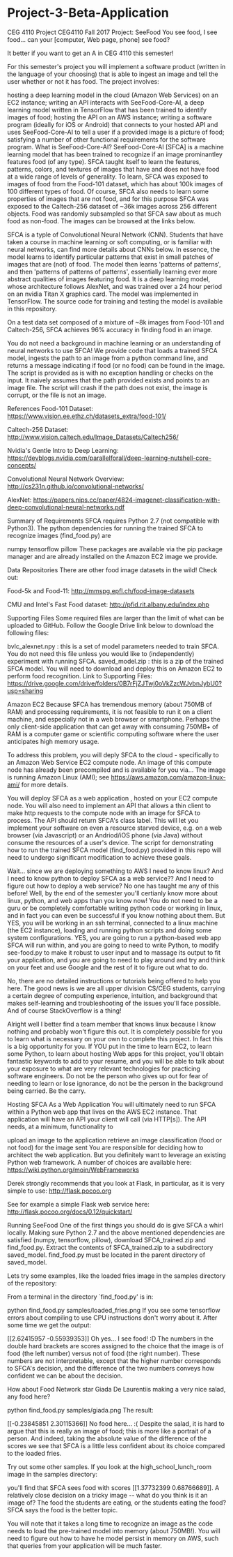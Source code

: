 # Project-3-Beta-Application
CEG 4110 Project
CEG4110 Fall 2017 Project: SeeFood
You see food, I see food... can your [computer, Web page, phone] see food?

It better if you want to get an A in CEG 4110 this semester!

For this semester's project you will implement a software product (written in the language of your choosing) that is able to ingest an image and tell the user whether or not it has food. The project involves:

hosting a deep learning model in the cloud (Amazon Web Services) on an EC2 instance;
writing an API interacts with SeeFood-Core-AI, a deep learning model written in TensorFlow that has been trained to identify images of food;
hosting the API on an AWS instance;
writing a software program (ideally for iOS or Android) that connects to your hosted API and uses SeeFood-Core-AI to tell a user if a provided image is a picture of food;
satisfying a number of other functional requirements for the software program.
What is SeeFood-Core-AI?
SeeFood-Core-AI [SFCA] is a machine learning model that has been trained to recognize if an image prominantley features food (of any type). SFCA taught itself to learn the features, patterns, colors, and textures of images that have and does not have food at a wide range of levels of generality. To learn, SFCA was exposed to images of food from the Food-101 dataset, which has about 100k images of 100 different types of food. Of course, SFCA also needs to learn some properties of images that are not food, and for this purpose SFCA was exposed to the Caltech-256 dataset of ~36k images across 256 different objects. Food was randomly subsampled so that SFCA saw about as much food as non-food. The images can be browsed at the links below.

SFCA is a typle of Convolutional Neural Network (CNN). Students that have taken a course in machine learning or soft computing, or is familiar with neural networks, can find more details about CNNs below. In essence, the model learns to identify particular patterns that exist in small patches of images that are (not) of food. The model then learns 'patterns of patterns', and then 'patterns of patterns of patterns', essentially learning ever more abstract qualities of images featuring food. It is a deep learning model, whose architecture follows AlexNet, and was trained over a 24 hour period on an nvidia Titan X graphics card. The model was implemented in TensorFlow. The source code for training and testing the model is available in this repository.

On a test data set composed of a mixture of ~8k images from Food-101 and Caltech-256, SFCA achieves 96% accuracy in finding food in an image.

You do not need a background in machine learning or an understanding of neural networks to use SFCA! We provide code that loads a trained SFCA model, ingests the path to an image from a python command line, and returns a message indicating if food (or no food) can be found in the image. The script is provided as is with no exception handling or checks on the input. It naively assumes that the path provided exists and points to an image file. The script will crash if the path does not exist, the image is corrupt, or the file is not an image.

References
Food-101 Dataset: https://www.vision.ee.ethz.ch/datasets_extra/food-101/

Caltech-256 Dataset: http://www.vision.caltech.edu/Image_Datasets/Caltech256/

Nvidia's Gentle Intro to Deep Learning: https://devblogs.nvidia.com/parallelforall/deep-learning-nutshell-core-concepts/

Convolutional Neural Network Overview: http://cs231n.github.io/convolutional-networks/

AlexNet: https://papers.nips.cc/paper/4824-imagenet-classification-with-deep-convolutional-neural-networks.pdf

Summary of Requirements
SFCA requires Python 2.7 (not compatible with Python3). The python dependencies for running the trained SFCA to recognize images (find_food.py) are

numpy
tensorflow
pillow
These packages are available via the pip package manager and are already installed on the Amazon EC2 image we provide.

Data Repositories
There are other food image datasets in the wild! Check out:

Food-5k and Food-11: http://mmspg.epfl.ch/food-image-datasets

CMU and Intel's Fast Food dataset: http://pfid.rit.albany.edu/index.php

Supporting Files
Some required files are larger than the limit of what can be uploaded to GitHub. Follow the Google Drive link below to download the following files:

bvlc_alexnet.npy : this is a set of model parameters needed to train SFCA. You do not need this file unless you would like to (independently) experiment with running SFCA.
saved_model.zip : this is a zip of the trained SFCA model. You will need to download and deploy this on Amazon EC2 to perform food recognition.
Link to Supporting Files: https://drive.google.com/drive/folders/0B7rFjZJTwj0oVkZzcWJvbnJybU0?usp=sharing

Amazon EC2
Because SFCA has tremendous memory (about 750MB of RAM) and processing requirements, it is not feasible to run it on a client machine, and especially not in a web browser or smartphone. Perhaps the only client-side application that can get away with consuming 750MB+ of RAM is a computer game or scientific computing software where the user anticipates high memory usage.

To address this problem, you will deply SFCA to the cloud - specifically to an Amazon Web Service EC2 compute node. An image of this compute node has already been precompiled and is available for you via... The image is running Amazon Linux (AMI); see https://aws.amazon.com/amazon-linux-ami/ for more details.

You will deploy SFCA as a web application , hosted on your EC2 compute node. You will also need to implement an API that allows a thin client to make http requests to the compute node with an image for SFCA to process. The API should return SFCA's class label. This will let you implement your software on even a resource starved device, e.g. on a web browser (via Javascript) or an Andriod/iOS phone (via Java) without consume the resources of a user's device. The script for demonstrating how to run the trained SFCA model (find_food.py) provided in this repo will need to undergo significant modification to achieve these goals.

Wait... since we are deploying something to AWS I need to know linux? And I need to know python to deploy SFCA as a web service?? And I need to figure out how to deploy a web service? No one has taught me any of this before!
Well, by the end of the semester you'll certianly know more about linux, python, and web apps than you know now! You do not need to be a guru or be completely comfortable writing python code or working in linux, and in fact you can even be successful if you know nothing about them. But YES, you will be working in an ssh terminal, connected to a linux machine (the EC2 instance), loading and running python scripts and doing some system configurations. YES, you are going to run a python-based web app SFCA will run within, and you are going to need to write Python, to modify see-food.py to make it robust to user input and to massage its output to fit your application, and you are going to need to play around and try and think on your feet and use Google and the rest of it to figure out what to do.

No, there are no detailed instructions or tutorials being offered to help you here. The good news is we are all upper division CS/CEG students, carrying a certain degree of computing experience, intuition, and background that makes self-learning and troubleshooting of the issues you'll face possible. And of course StackOverflow is a thing! 

Alright well I better find a team member that knows linux because I know nothing and probably won't figure this out.
It is completely possible for you to learn what is necessary on your own to complete this project. In fact this is a big opportunity for you. If YOU put in the time to learn EC2, to learn some Python, to learn about hosting Web apps for this project, you'll obtain fantastic keywords to add to your resume, and you will be able to talk about your exposure to what are very relevant technologies for practicing software engineers. Do not be the person who gives up out for fear of needing to learn or lose ignorance, do not be the person in the background being carried. Be the carry.

Hosting SFCA As a Web Application
You will ultimately need to run SFCA within a Python web app that lives on the AWS EC2 instance. That application will have an API your client will call (via HTTP[s]). The API needs, at a minimum, functionality to

upload an image to the application
retrieve an image classification (food or not food) for the image sent
You are responsible for deciding how to architect the web application. But you definitely want to leverage an existing Python web framework. A number of choices are available here: https://wiki.python.org/moin/WebFrameworks

Derek strongly recommends that you look at Flask, in particular, as it is very simple to use: http://flask.pocoo.org

See for example a simple Flask web service here: http://flask.pocoo.org/docs/0.12/quickstart/

Running SeeFood
One of the first things you should do is give SFCA a whirl locally. Making sure Python 2.7 and the above mentioned dependencies are satisfied (numpy, tensorflow, pillow), download SFCA_trained.zip and find_food.py. Extract the contents of SFCA_trained.zip to a subdirectory saved_model. find_food.py must be located in the parent directory of saved_model.

Lets try some examples, like the loaded fries image in the samples directory of the repository: 

From a terminal in the directory `find_food.py' is in:

python find_food.py samples/loaded_fries.png
If you see some tensorflow errors about compiling to use CPU instructions don't worry about it. After some time we get the output:

[[2.62415957 -0.55939353]]
Oh yes... I see food! :D
The numbers in the double hard brackets are scores assigned to the choice that the image is of food (the left number) versus not of food (the right number). These numbers are not interpretable, except that the higher number corresponds to SFCA's decision, and the difference of the two numbers conveys how confident we can be about the decision.

How about Food Network star Giada De Laurentiis making a very nice salad, any food here?



python find_food.py samples/giada.png
The result:

[[-0.23845851 2.30115366]]
No food here... :(
Despite the salad, it is hard to argue that this is really an image of food; this is more like a portrait of a person. And indeed, taking the absolute value of the difference of the scores we see that SFCA is a little less confident about its choice compared to the loaded fries.

Try out some other samples. If you look at the high_school_lunch_room image in the samples directory:



you'll find that SFCA sees food with scores [[1.37732399 0.68766689]]. A relatively close decision on a tricky image -- what do you think is it an image of? The food the students are eating, or the students eating the food? SFCA says the food is the better topic.

You will note that it takes a long time to recognize an image as the code needs to load the pre-trained model into memory (about 750MB!). You will need to figure out how to have he model persist in memory on AWS, such that queries from your application will be much faster.
